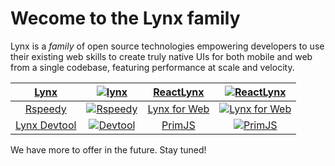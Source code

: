 # Wecome to the Lynx family

Lynx is a _family_ of open source technologies empowering developers to use their existing web skills to create truly native UIs for both mobile and web from a single codebase, featuring performance at scale and velocity. 


| [Lynx](https://github.com/lynx-family/lynx) | <a href="https://github.com/lynx-family/lynx"><img alt="lynx" src="https://github.com/user-attachments/assets/23e35f90-1506-4b1d-8114-6bb2b8b643e7"/></a> | [ReactLynx](https://github.com/lynx-family/lynx-stack) | <a href="https://github.com/lynx-family/lynx-stack"><img alt="ReactLynx" src="https://github.com/user-attachments/assets/ff3b0494-e301-4ea7-bf49-4c952274f0d9"/></a> |
| :-: | :-: | :-: | :-: |
| [Rspeedy](https://github.com/lynx-family/lynx-stack) | <a href="https://github.com/lynx-family/lynx-stack"><img alt="Rspeedy" src="https://github.com/user-attachments/assets/fd66cc73-a894-4085-b536-df393084ae21"/></a> | [Lynx for Web](https://github.com/lynx-family/lynx-stack) | <a href="https://github.com/lynx-family/lynx-stack"><img alt="Lynx for Web" src="https://github.com/user-attachments/assets/8a87c8ad-b3a6-4937-b728-fa4bcbd3bf56"/></a> |
| [Lynx Devtool](https://github.com/lynx-family/lynx-devtool) | <a href="https://github.com/lynx-family/lynx-devtool"><img alt="Devtool" src="https://github.com/user-attachments/assets/732c3715-5502-4472-8c89-993ea818e2ab"/></a>  | [PrimJS](https://github.com/lynx-family/primjs) | <a href="https://github.com/lynx-family/primjs"><img alt="PrimJS" src="https://github.com/user-attachments/assets/2f542669-8aad-42ef-9de5-fd3d2f0797ae"/></a> |

We have more to offer in the future. Stay tuned!


